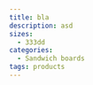 ```yaml
---
title: bla
description: asd
sizes:
  - 333dd
categories:
  - Sandwich boards
tags: products
---
```


